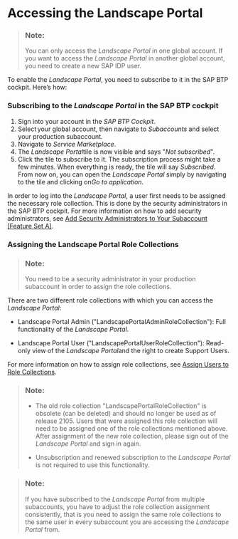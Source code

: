 <!-- loio2e1e3931d39b4e2e88a411799de31616 -->

# Accessing the Landscape Portal

> ### Note:  
> You can only access the *Landscape Portal* in one global account. If you want to access the *Landscape Portal* in another global account, you need to create a new SAP IDP user.



To enable the *Landscape Portal*, you need to subscribe to it in the SAP BTP cockpit. Here’s how:



### Subscribing to the *Landscape Portal* in the SAP BTP cockpit 

1.  Sign into your account in the *SAP BTP Cockpit*.
2.  Select your global account, then navigate to *Subaccounts* and select your production subaccount.
3.  Navigate to *Service Marketplace*.
4.  The *Landscape Portal*tile is now visible and says "*Not subscribed*".
5.  Click the tile to subscribe to it. The subscription process might take a few minutes. When everything is ready, the tile will say *Subscribed*. From now on, you can open the *Landscape Portal* simply by navigating to the tile and clicking on*Go to application*.



In order to log into the *Landscape Portal*, a user first needs to be assigned the necessary role collection. This is done by the security administrators in the SAP BTP cockpit. For more information on how to add security administrators, see [Add Security Administrators to Your Subaccount \[Feature Set A\]](https://help.sap.com/viewer/65de2977205c403bbc107264b8eccf4b/Cloud/en-US/fea877c449ba4c5fbb0aafd92a80afb4.html).



### Assigning the Landscape Portal Role Collections

> ### Note:  
> You need to be a security administrator in your production subaccount in order to assign the role collections. 

There are two different role collections with which you can access the *Landscape Portal*:

-   Landscape Portal Admin \("LandscapePortalAdminRoleCollection"\): Full functionality of the *Landscape Portal*.

-   Landscape Portal User \("LandscapePortalUserRoleCollection"\): Read-only view of the *Landscape Portal*and the right to create Support Users.


For more information on how to assign role collections, see [Assign Users to Role Collections](https://help.sap.com/viewer/65de2977205c403bbc107264b8eccf4b/Cloud/en-US/c5766765bda74ad59fe656977c8fa4d6.html).

> ### Note:  
> -   The old role collection "LandscapePortalRoleCollection" is obsolete \(can be deleted\) and should no longer be used as of release 2105. Users that were assigned this role collection will need to be assigned one of the role collections mentioned above. After assignment of the new role collection, please sign out of the *Landscape Portal* and sign in again.
> 
> -   Unsubscription and renewed subscription to the *Landscape Portal* is not required to use this functionality.

> ### Note:  
> If you have subscribed to the *Landscape Portal* from multiple subaccounts, you have to adjust the role collection assignment consistently, that is you need to assign the same role collections to the same user in every subaccount you are accessing the *Landscape Portal* from.

